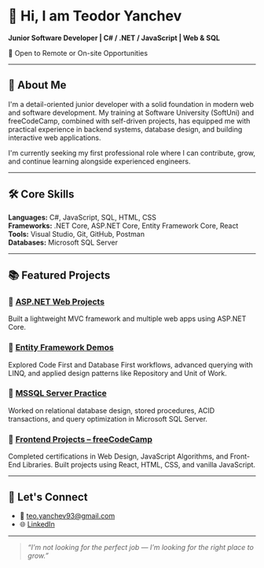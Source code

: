 # 👋 Hi, I am Teodor Yanchev

**Junior Software Developer | C# / .NET / JavaScript | Web & SQL**   
 
📍 Open to Remote or On-site Opportunities

---

## 🚀 About Me

I'm a detail-oriented junior developer with a solid foundation in modern web and software development. My training at Software University (SoftUni) and freeCodeCamp, combined with self-driven projects, has equipped me with practical experience in backend systems, database design, and building interactive web applications.

I'm currently seeking my first professional role where I can contribute, grow, and continue learning alongside experienced engineers.

---

## 🛠️ Core Skills

**Languages:** C#, JavaScript, SQL, HTML, CSS  
**Frameworks:** .NET Core, ASP.NET Core, Entity Framework Core, React  
**Tools:** Visual Studio, Git, GitHub, Postman  
**Databases:** Microsoft SQL Server  

---

## 📚 Featured Projects

### 📌 [ASP.NET Web Projects](https://github.com/yanchev93/CSharp-Web)  
Built a lightweight MVC framework and multiple web apps using ASP.NET Core.

### 📌 [Entity Framework Demos](https://github.com/yanchev93/EntityFrameworkCore)  
Explored Code First and Database First workflows, advanced querying with LINQ, and applied design patterns like Repository and Unit of Work.

### 📌 [MSSQL Server Practice](https://github.com/yanchev93/MSSQL)  
Worked on relational database design, stored procedures, ACID transactions, and query optimization in Microsoft SQL Server.

### 📌 [Frontend Projects – freeCodeCamp](https://github.com/yanchev93/freeCodeCampCourses)  
Completed certifications in Web Design, JavaScript Algorithms, and Front-End Libraries. Built projects using React, HTML, CSS, and vanilla JavaScript.

---

## 🤝 Let's Connect

- 📧 [teo.yanchev93@gmail.com](mailto:teo.yanchev93@gmail.com)  
- 🌐 [LinkedIn](https://www.linkedin.com/in/teo-yanchev/)  

---

> *“I’m not looking for the perfect job — I’m looking for the right place to grow.”*

<!---
yanchev93/yanchev93 is a ✨ special ✨ repository because its `README.md` (this file) appears on your GitHub profile.
You can click the Preview link to take a look at your changes.
--->
